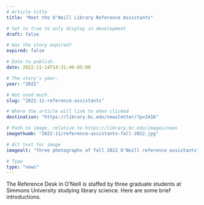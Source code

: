 ```yaml
---
# Article title
title: "Meet the O'Neill Library Reference Assistants"

# Set to true to only display in development
draft: false

# Has the story expired?
expired: false

# Date to publish. 
date: 2022-11-14T14:31:46-05:00

# The story's year.
year: "2022"

# Not used much.
slug: "2022-11-reference-assistants"

# Where the article will link to when clicked
destination: "https://library.bc.edu/newsletter/?p=2416"

# Path to image, relative to https://library.bc.edu/images/news
imagethumb: "2022-11/reference-assistants-fall-2022.jpg"

# Alt text for image
imagealt: "three photographs of fall 2022 O'Neill reference assistants"

# Type
type: "news"
---
```


The Reference Desk in O’Neill is staffed by three graduate students at Simmons University studying library science. Here are some brief introductions.